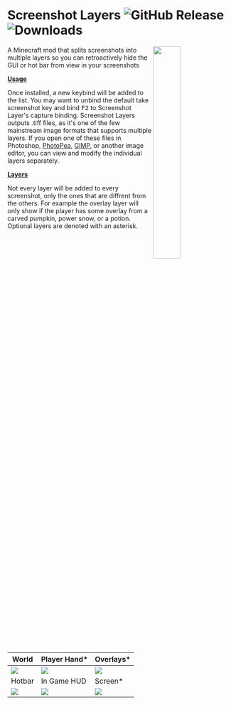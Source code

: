 # Screenshot Layers ![GitHub Release](https://img.shields.io/github/v/release/connorslade/screenshot-layers) ![Downloads](https://img.shields.io/badge/dynamic/json?url=https%3A%2F%2Fconnorcode.com%2Fapi%2Fdownloads%3Fgithub%3Dconnorslade%252Fscreenshot-layers%26modrinth%3D1OBofkDV%26curseforge%3D1295248&query=%24%5B'total-human'%5D&label=downloads&color=limegreen;)

<img src="https://github.com/user-attachments/assets/da4feec0-c212-4812-b5b6-2931d3046586" width="35%" align="right"></img>

A Minecraft mod that splits screenshots into multiple layers so you can retroactively hide the GUI or hot bar from view in your screenshots

<!-- Not using normal heading tags because the underline overlaps with the right-aligned image :/ -->
<ins>**Usage**</ins>

Once installed, a new keybind will be added to the list.
You may want to unbind the default take screenshot key and bind <kbd>F2</kbd> to Screenshot Layer's capture binding.
Screenshot Layers outputs .tiff files, as it's one of the few mainstream image formats that supports multiple layers.
If you open one of these files in Photoshop, [PhotoPea](https://www.photopea.com), [GIMP](https://www.gimp.org), or another image editor, you can view and modify the individual layers separately.

<ins>**Layers**</ins>

Not every layer will be added to every screenshot, only the ones that are diffrent from the others.
For example the overlay layer will only show if the player has some overlay from a carved pumpkin, power snow, or a potion.
Optional layers are denoted with an asterisk.

|World|Player Hand*|Overlays*|
|-|-|-|
|![](https://github.com/user-attachments/assets/4faddd7c-28cc-4eff-a666-552f0977406f)|![](https://github.com/user-attachments/assets/05b7bee4-f462-47ab-9ec7-6ed9326dcd4f)|![](https://github.com/user-attachments/assets/ccb4e086-8c56-4226-aee6-b83ae32f4f22)|
|Hotbar|In Game HUD|Screen*|
|![](https://github.com/user-attachments/assets/c32aeb0e-c454-4134-810f-59165797f128)|![](https://github.com/user-attachments/assets/1e7ecd7c-5f8b-491f-8670-ea5d1573782d)|![](https://github.com/user-attachments/assets/ebbf0728-ed1e-4563-9c66-48f5217c38a4)|
